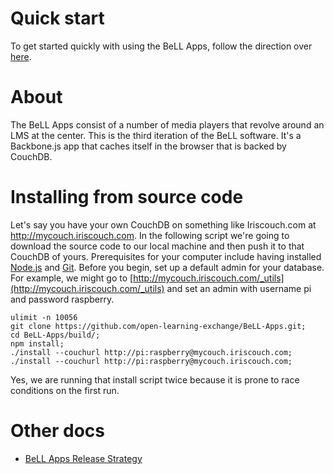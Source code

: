 # Quick start
To get started quickly with using the BeLL Apps, follow the direction over [here](http://open-learning-exchange.github.io/).

# About
The BeLL Apps consist of a number of media players that revolve around an LMS at the center. This is the third iteration of the BeLL software. It's a Backbone.js app that caches itself in the browser that is backed by CouchDB.  

# Installing from source code
Let's say you have your own CouchDB on something like Iriscouch.com at http://mycouch.iriscouch.com.  In the following script we're going to download the source code to our local machine and then push it to that CouchDB of yours.  Prerequisites for your computer include having installed [Node.js](http://nodejs.com) and [Git](http://git-scm.com/). Before you begin, set up a default admin for your database. For example, we might go to [http://mycouch.iriscouch.com/_utils](http://mycouch.iriscouch.com/_utils) and set an admin with username pi and password raspberry.  

```
ulimit -n 10056
git clone https://github.com/open-learning-exchange/BeLL-Apps.git;
cd BeLL-Apps/build/;
npm install;
./install --couchurl http://pi:raspberry@mycouch.iriscouch.com;
./install --couchurl http://pi:raspberry@mycouch.iriscouch.com;
```
Yes, we are running that install script twice because it is prone to race conditions on the first run.

# Other docs

- [BeLL Apps Release Strategy](docs/BeLL-Apps-Release-Strategy)
